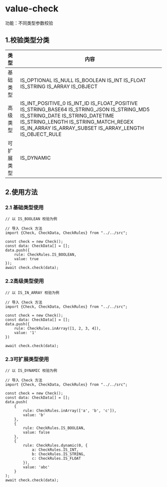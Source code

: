# value-check

功能：不同类型参数校验

## 1.校验类型分类

| 类型       | 内容                                                         |
| :--------- | ------------------------------------------------------------ |
| 基础类型   | IS_OPTIONAL                                                                                                                               IS_NULL                                                                                                                                IS_BOOLEAN                                                                                                                                           IS_INT                                                                                                                                                     IS_FLOAT                                                                                                                                             IS_STRING                                                                                                                                        IS_ARRAY                                                                                                                                              IS_OBJECT |
| 高级类型   | IS_INT_POSITIVE_0                                                                                                                                  IS_INT_ID                                                                                                                            IS_FLOAT_POSITIVE                                                                                                           IS_STRING_BASE64                                                                                                               IS_STRING_JSON                                                                                                                  IS_STRING_MD5                                                                                                                      IS_STRING_DATE                                                                                                            IS_STRING_DATETIME                                                                                                   IS_STRING_LENGTH                                                                                           IS_STRING_MATCH_REGEX                                                                                                           IS_IN_ARRAY                                                                                                                           IS_ARRAY_SUBSET                                                                                                               IS_ARRAY_LENGTH                                                                                                                    IS_OBJECT_RULE |
| 可扩展类型 | IS_DYNAMIC                                                   |

## 2.使用方法

### 2.1 基础类型使用

```
// 以 IS_BOOLEAN 校验为例

// 导入 Check 方法
import {Check, CheckData, CheckRules} from "../../src";

const check = new Check();
const data: CheckData[] = [];
data.push({
    rule: CheckRules.IS_BOOLEAN,
    value: true
});
await check.check(data);
```

### 2.2高级类型使用

```
// 以 IS_IN_ARRAY 校验为例

// 导入 Check 方法
import {Check, CheckData, CheckRules} from "../../src";

const check = new Check();
const data: CheckData[] = [];
data.push({
    rule: CheckRules.inArray([1, 2, 3, 4]),
    value: '1'
})

await check.check(data);
```

### 2.3可扩展类型使用

```
// 以 IS_DYNAMIC 校验为例

// 导入 Check 方法
import {Check, CheckData, CheckRules} from "../../src";

const check = new Check();
const data: CheckData[] = [];
data.push(
    {
        rule: CheckRules.inArray(['a', 'b', 'c']),
        value: 'b'
    },
    {
        rule: CheckRules.IS_BOOLEAN,
        value: false
    },
    {
        rule: CheckRules.dynamic(0, {
            a: CheckRules.IS_INT,
            b: CheckRules.IS_STRING,
            c: CheckRules.IS_FLOAT
        }),
        value: 'abc'
    }
);
await check.check(data);
```